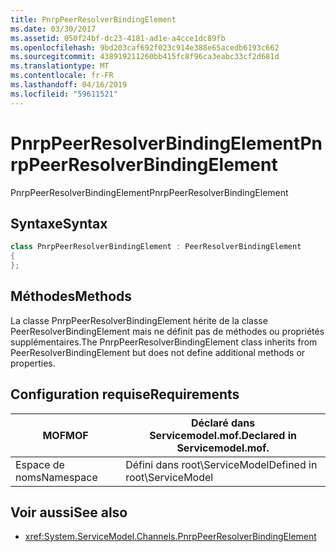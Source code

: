 ```yaml
---
title: PnrpPeerResolverBindingElement
ms.date: 03/30/2017
ms.assetid: 050f24bf-dc23-4181-ad1e-a4cce1dc89fb
ms.openlocfilehash: 9bd203caf692f023c914e388e65acedb6193c662
ms.sourcegitcommit: 438919211260bb415fc8f96ca3eabc33cf2d681d
ms.translationtype: MT
ms.contentlocale: fr-FR
ms.lasthandoff: 04/16/2019
ms.locfileid: "59611521"
---
```

# <a name="pnrppeerresolverbindingelement"></a><span data-ttu-id="df9b8-102">PnrpPeerResolverBindingElement</span><span class="sxs-lookup"><span data-stu-id="df9b8-102">PnrpPeerResolverBindingElement</span></span>

<span data-ttu-id="df9b8-103">PnrpPeerResolverBindingElement</span><span class="sxs-lookup"><span data-stu-id="df9b8-103">PnrpPeerResolverBindingElement</span></span>

## <a name="syntax"></a><span data-ttu-id="df9b8-104">Syntaxe</span><span class="sxs-lookup"><span data-stu-id="df9b8-104">Syntax</span></span>

```csharp
class PnrpPeerResolverBindingElement : PeerResolverBindingElement
{
};
```

## <a name="methods"></a><span data-ttu-id="df9b8-105">Méthodes</span><span class="sxs-lookup"><span data-stu-id="df9b8-105">Methods</span></span>

<span data-ttu-id="df9b8-106">La classe PnrpPeerResolverBindingElement hérite de la classe PeerResolverBindingElement mais ne définit pas de méthodes ou propriétés supplémentaires.</span><span class="sxs-lookup"><span data-stu-id="df9b8-106">The PnrpPeerResolverBindingElement class inherits from PeerResolverBindingElement but does not define additional methods or properties.</span></span>

## <a name="requirements"></a><span data-ttu-id="df9b8-107">Configuration requise</span><span class="sxs-lookup"><span data-stu-id="df9b8-107">Requirements</span></span>

|<span data-ttu-id="df9b8-108">MOF</span><span class="sxs-lookup"><span data-stu-id="df9b8-108">MOF</span></span>|<span data-ttu-id="df9b8-109">Déclaré dans Servicemodel.mof.</span><span class="sxs-lookup"><span data-stu-id="df9b8-109">Declared in Servicemodel.mof.</span></span>|
|---------|-----------------------------------|
|<span data-ttu-id="df9b8-110">Espace de noms</span><span class="sxs-lookup"><span data-stu-id="df9b8-110">Namespace</span></span>|<span data-ttu-id="df9b8-111">Défini dans root\ServiceModel</span><span class="sxs-lookup"><span data-stu-id="df9b8-111">Defined in root\ServiceModel</span></span>|

## <a name="see-also"></a><span data-ttu-id="df9b8-112">Voir aussi</span><span class="sxs-lookup"><span data-stu-id="df9b8-112">See also</span></span>

- <xref:System.ServiceModel.Channels.PnrpPeerResolverBindingElement>
